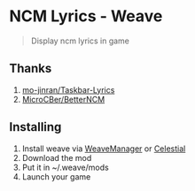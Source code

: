 # NCM Lyrics - Weave

> Display ncm lyrics in game


## Thanks

1. [mo-jinran/Taskbar-Lyrics](https://github.com/mo-jinran/Taskbar-Lyrics)
2. [MicroCBer/BetterNCM](https://github.com/MicroCBer/BetterNCM)

## Installing

1. Install weave via [WeaveManager](https://github.com/exejar/Weave-Manager/releases) or [Celestial](https://www.lunarclient.top)
2. Download the mod
3. Put it in ~/.weave/mods
4. Launch your game